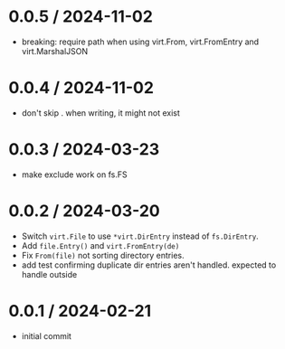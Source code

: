 # 0.0.5 / 2024-11-02

- breaking: require path when using virt.From, virt.FromEntry and virt.MarshalJSON

# 0.0.4 / 2024-11-02

- don't skip . when writing, it might not exist

# 0.0.3 / 2024-03-23

- make exclude work on fs.FS

# 0.0.2 / 2024-03-20

- Switch `virt.File` to use `*virt.DirEntry` instead of `fs.DirEntry`.
- Add `file.Entry()` and `virt.FromEntry(de)`
- Fix `From(file)` not sorting directory entries.
- add test confirming duplicate dir entries aren't handled. expected to handle outside

# 0.0.1 / 2024-02-21

- initial commit
